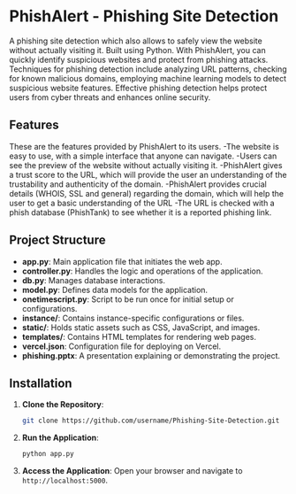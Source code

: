 # PhishAlert - Phishing Site Detection

A phishing site detection which also allows to safely view the website without actually visiting it. Built using Python. With PhishAlert, you can quickly identify suspicious websites and protect from phishing attacks. Techniques for phishing detection include analyzing URL patterns, checking for known malicious domains, employing machine learning models to detect suspicious website features. Effective phishing detection helps protect users from cyber threats and enhances online security.

## Features

These are the features provided by PhishAlert to its users.
-The website is easy to use, with a simple interface that anyone can navigate.
-Users can see the preview of the website without actually visiting it.
-PhishAlert gives a trust score to the URL, which will provide the user an understanding of the trustability and authenticity of the domain.
-PhishAlert provides crucial details (WHOIS, SSL and general) regarding the domain, which will help the user to get a basic understanding of the URL
-The URL is checked with a phish database (PhishTank) to see whether it is a reported phishing link.

## Project Structure

- **app.py**: Main application file that initiates the web app.
- **controller.py**: Handles the logic and operations of the application.
- **db.py**: Manages database interactions.
- **model.py**: Defines data models for the application.
- **onetimescript.py**: Script to be run once for initial setup or configurations.
- **instance/**: Contains instance-specific configurations or files.
- **static/**: Holds static assets such as CSS, JavaScript, and images.
- **templates/**: Contains HTML templates for rendering web pages.
- **vercel.json**: Configuration file for deploying on Vercel.
- **phishing.pptx**: A presentation explaining or demonstrating the project.

## Installation

1. **Clone the Repository**:
    ```bash
    git clone https://github.com/username/Phishing-Site-Detection.git
    ```
    
2. **Run the Application**:
    ```bash
    python app.py
    ```

3. **Access the Application**:
    Open your browser and navigate to `http://localhost:5000`.

